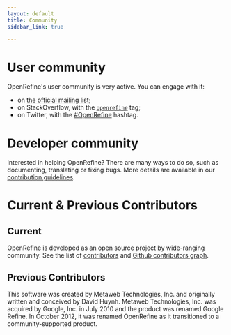 ```yaml
---
layout: default
title: Community
sidebar_link: true

---
```

<div id="content">
  <h1 id="getting-help">User community</h1>
  
  <p>
  OpenRefine's user community is very active. You can engage with it:
  <ul>
    <li>on <a href="http://groups.google.com/group/openrefine/">the official mailing list</a>;</li>
    <li>on StackOverflow, with the <a href="https://stackoverflow.com/questions/tagged/openrefine"><code>openrefine</code></a> tag;</li>
    <li>on Twitter, with the <a href="https://twitter.com/search?f=tweets&vertical=default&q=OpenRefine%20OR%20%22Open%20Refine%22%20OR%20%23OpenRefine&src=typd">#OpenRefine</a> hashtag.</li>
  </ul>
  
  <h1 id="developer-community">Developer community</h1>

<p>Interested in helping OpenRefine? There are many ways to do so, such as documenting, translating or fixing bugs. More details are available in our <a href="https://github.com/OpenRefine/OpenRefine/blob/master/CONTRIBUTING.md">contribution guidelines</a>.</p>

<p><h1> Current &amp; Previous Contributors</h1></p>

<p><h2>Current </h2>

OpenRefine is developed as an open source project by wide-ranging community. See the list of <a href="https://github.com/OpenRefine/OpenRefine/blob/master/AUTHORS.md">contributors</a> and <a href="https://github.com/OpenRefine/OpenRefine/graphs/contributors">Github contributors graph</a>.

<p><h2>Previous Contributors</h2>
This software was created by Metaweb Technologies, Inc. and originally written and conceived by David Huynh. Metaweb Technologies, Inc. was acquired by Google, Inc. in July 2010 and the product was renamed Google Refine. In October 2012, it was renamed OpenRefine as it transitioned to a community-supported product.</p>
